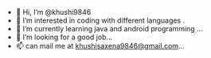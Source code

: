 - 👋 Hi, I’m @khushi9846
- 👀 I’m interested in coding with different languages .
- 🌱 I’m currently learning  java and android programming ...
- 💞️ I’m looking for a good job...
- 📫 can mail me  at khushisaxena9846@gmail.com...

<!---
khushi9846/khushi9846 is a ✨ special ✨ repository because its `README.md` (this file) appears on your GitHub profile.
You can click the Preview link to take a look at your changes.
--->
